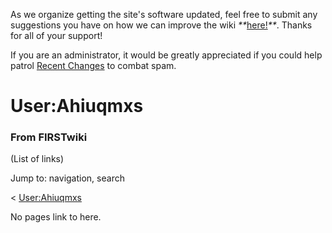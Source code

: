 As we organize getting the site's software updated, feel free to submit any
suggestions you have on how we can improve the wiki
_**_[here!](/index.php/User:Hallry/Suggestions "User:Hallry/Suggestions"
)_**_. Thanks for all of your support!

If you are an administrator, it would be greatly appreciated if you could help
patrol [Recent Changes](/index.php/Special:Recentchanges
"Special:Recentchanges" ) to combat spam.

# User:Ahiuqmxs

### From FIRSTwiki

(List of links)

Jump to: navigation, search

&lt; [User:Ahiuqmxs](/index.php?title=User:Ahiuqmxs&redirect=no
"User:Ahiuqmxs" )  

No pages link to here.

